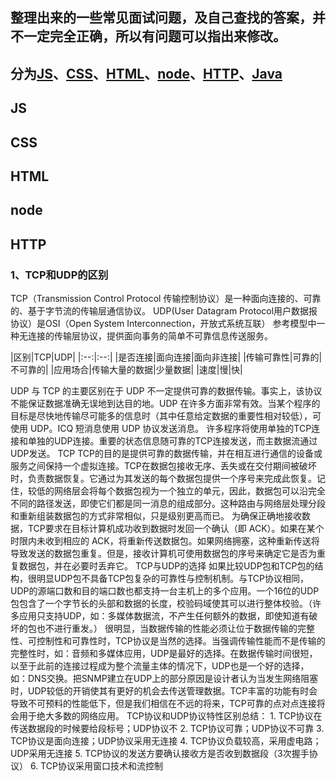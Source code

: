 
## 整理出来的一些常见面试问题，及自己查找的答案，并不一定完全正确，所以有问题可以指出来修改。

## 分为[JS](#js)、[CSS](#css)、[HTML](#html)、[node](#node)、[HTTP](#http)、[Java](#java)

## <span id="js">JS</span>






## <span id="css">CSS</span>





## <span id="html">HTML</span>



## <span id="node">node</span>


## <span id="http">HTTP</span>
### 1、TCP和UDP的区别
TCP（Transmission Control Protocol 传输控制协议）是一种面向连接的、可靠的、基于字节流的传输层通信协议。
UDP(User Datagram Protocol用户数据报协议）是OSI（Open System Interconnection，开放式系统互联） 参考模型中一种无连接的传输层协议，提供面向事务的简单不可靠信息传送服务。

|区别|TCP|UDP|
|:--:|:--:|
|是否连接|面向连接|面向非连接|
|传输可靠性|可靠的|不可靠的|
|应用场合|传输大量的数据|少量数据|
|速度|慢|快|

UDP 与 TCP 的主要区别在于 UDP 不一定提供可靠的数据传输。事实上，该协议不能保证数据准确无误地到达目的地。UDP 在许多方面非常有效。当某个程序的目标是尽快地传输尽可能多的信息时（其中任意给定数据的重要性相对较低），可使用 UDP。ICQ 短消息使用 UDP 协议发送消息。 
    许多程序将使用单独的TCP连接和单独的UDP连接。重要的状态信息随可靠的TCP连接发送，而主数据流通过UDP发送。
TCP
    TCP的目的是提供可靠的数据传输，并在相互进行通信的设备或服务之间保持一个虚拟连接。TCP在数据包接收无序、丢失或在交付期间被破坏时，负责数据恢复。它通过为其发送的每个数据包提供一个序号来完成此恢复。记住，较低的网络层会将每个数据包视为一个独立的单元，因此，数据包可以沿完全不同的路径发送，即使它们都是同一消息的组成部分。这种路由与网络层处理分段和重新组装数据包的方式非常相似，只是级别更高而已。
    为确保正确地接收数据，TCP要求在目标计算机成功收到数据时发回一个确认（即 ACK）。如果在某个时限内未收到相应的 ACK，将重新传送数据包。如果网络拥塞，这种重新传送将导致发送的数据包重复。但是，接收计算机可使用数据包的序号来确定它是否为重复数据包，并在必要时丢弃它。
TCP与UDP的选择
    如果比较UDP包和TCP包的结构，很明显UDP包不具备TCP包复杂的可靠性与控制机制。与TCP协议相同，UDP的源端口数和目的端口数也都支持一台主机上的多个应用。一个16位的UDP包包含了一个字节长的头部和数据的长度，校验码域使其可以进行整体校验。（许多应用只支持UDP，如：多媒体数据流，不产生任何额外的数据，即使知道有破坏的包也不进行重发。） 
    很明显，当数据传输的性能必须让位于数据传输的完整性、可控制性和可靠性时，TCP协议是当然的选择。当强调传输性能而不是传输的完整性时，如：音频和多媒体应用，UDP是最好的选择。在数据传输时间很短，以至于此前的连接过程成为整个流量主体的情况下，UDP也是一个好的选择，如：DNS交换。把SNMP建立在UDP上的部分原因是设计者认为当发生网络阻塞时，UDP较低的开销使其有更好的机会去传送管理数据。TCP丰富的功能有时会导致不可预料的性能低下，但是我们相信在不远的将来，TCP可靠的点对点连接将会用于绝大多数的网络应用。
TCP协议和UDP协议特性区别总结：
     1. TCP协议在传送数据段的时候要给段标号；UDP协议不
     2. TCP协议可靠；UDP协议不可靠
     3. TCP协议是面向连接；UDP协议采用无连接
     4. TCP协议负载较高，采用虚电路；UDP采用无连接
     5. TCP协议的发送方要确认接收方是否收到数据段（3次握手协议）
     6. TCP协议采用窗口技术和流控制













